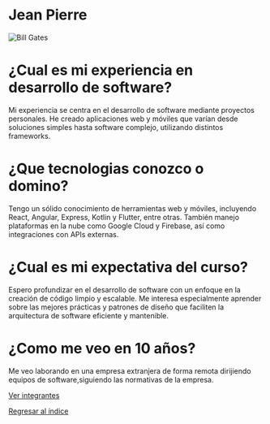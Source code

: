 # Jean Pierre

![Bill Gates](gates.jpeg)

# ¿Cual es mi experiencia en desarrollo de software?
Mi experiencia se centra en el desarrollo de software mediante proyectos personales. He creado aplicaciones web y móviles que varían desde soluciones simples hasta software complejo, utilizando distintos frameworks.

# ¿Que tecnologias conozco o domino?
Tengo un sólido conocimiento de herramientas web y móviles, incluyendo React, Angular, Express, Kotlin y Flutter, entre otras. También manejo plataformas en la nube como Google Cloud y Firebase, así como integraciones con APIs externas.

# ¿Cual es mi expectativa del curso?
Espero profundizar en el desarrollo de software con un enfoque en la creación de código limpio y escalable. Me interesa especialmente aprender sobre las mejores prácticas y patrones de diseño que faciliten la arquitectura de software eficiente y mantenible.

# ¿Como me veo en 10 años?
Me veo laborando en una empresa extranjera de forma remota dirijiendo equipos de software,siguiendo las normativas de la empresa.


[Ver integrantes](../integrantes.md)

[Regresar al índice](../../proyecto.md)
